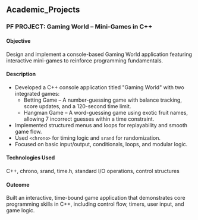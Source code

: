 ## Academic_Projects

### PF PROJECT: Gaming World – Mini-Games in C++

#### Objective  
Design and implement a console-based Gaming World application featuring interactive mini-games to reinforce programming fundamentals.

#### Description  
- Developed a C++ console application titled "Gaming World" with two integrated games:
  - Betting Game – A number-guessing game with balance tracking, score updates, and a 120-second time limit.
  - Hangman Game – A word-guessing game using exotic fruit names, allowing 7 incorrect guesses within a time constraint.
- Implemented structured menus and loops for replayability and smooth game flow.
- Used `<chrono>` for timing logic and `srand` for randomization.
- Focused on basic input/output, conditionals, loops, and modular logic.

#### Technologies Used  
C++, chrono, srand, time.h, standard I/O operations, control structures

#### Outcome  
Built an interactive, time-bound game application that demonstrates core programming skills in C++, including control flow, timers, user input, and game logic.
